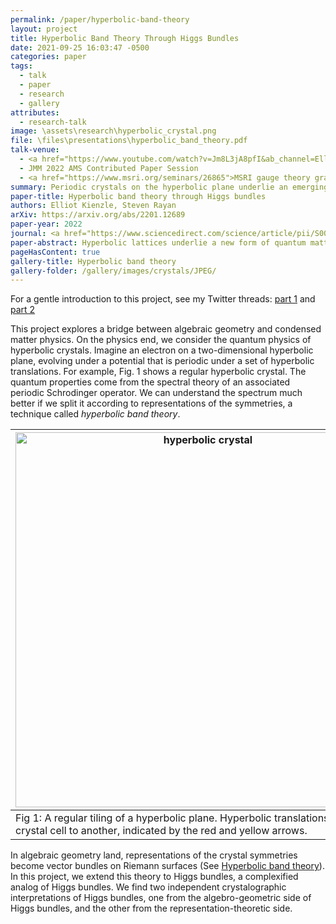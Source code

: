 ```yaml
---
permalink: /paper/hyperbolic-band-theory
layout: project
title: Hyperbolic Band Theory Through Higgs Bundles
date: 2021-09-25 16:03:47 -0500
categories: paper
tags:
  - talk
  - paper
  - research
  - gallery
attributes:
  - research-talk
image: \assets\research\hyperbolic_crystal.png
file: \files\presentations\hyperbolic_band_theory.pdf
talk-venue:
  - <a href="https://www.youtube.com/watch?v=Jm8L3jA8pfI&ab_channel=ElliotKienzle"> Geometry and Mathematical Physics Seminar at the University of Saskatchewan</a>
  - JMM 2022 AMS Contributed Paper Session
  - <a href="https://www.msri.org/seminars/26865">MSRI gauge theory graduate student seminar</a>
summary: Periodic crystals on the hyperbolic plane underlie an emerging bridge between condensed matter physics and algebraic geometry. Mathematically, hyperbolic crystals prompt us to study the spectrum of the hyperbolic laplacian plus a potential which is periodic under some hyperbolic lattice. Motivated by band theory, the space of functions splits into representations of the hyperbolic lattice, decomposing the spectrum into "bands" over the moduli space of such representations. Geometrically, these bands are the spectrum of the laplacian of a flat connection on the associated Riemann surface, graphed over the moduli space of such connections.  After introducing this, I will discuss my own work (joint with Steve Rayan) incorporating Higgs bundles into the story.  Higgs bundles enjoy a couple natural spectral-theoretic interpretations, first appearing from complex representations, and second encoding symmetries of the underlying hyperbolic lattice. Time permitting, I'll daydream about how Higgs bundles might weave hyperbolic crystals into a web of ideas across mathematics and physics.
paper-title: Hyperbolic band theory through Higgs bundles
authors: Elliot Kienzle, Steven Rayan
arXiv: https://arxiv.org/abs/2201.12689
paper-year: 2022
journal: <a href="https://www.sciencedirect.com/science/article/pii/S0001870822004819">Advances in Mathematics</a>
paper-abstract: Hyperbolic lattices underlie a new form of quantum matter with potential applications to quantum computing and simulation and which, to date, have been engineered artificially. A corresponding hyperbolic band theory has emerged, extending 2-dimensional Euclidean band theory in a natural way to higher-genus configuration spaces. Attempts to develop the hyperbolic analogue of Bloch's theorem have revealed an intrinsic role for algebro-geometric moduli spaces, notably those of stable bundles on a curve. We expand this picture to include Higgs bundles, which enjoy natural interpretations in the context of band theory. First, their spectral data encodes a crystal lattice and momentum, providing a framework for symmetric hyperbolic crystals. Second, they act as a complex analogue of crystal momentum. As an application, we elicit a new perspective on Euclidean band theory. Finally, we speculate on potential interactions of hyperbolic band theory, facilitated by Higgs bundles, with other themes in mathematics and physics.
pageHasContent: true
gallery-title: Hyperbolic band theory
gallery-folder: /gallery/images/crystals/JPEG/
---
```

<style>
img {
  display: block;
  margin-left: auto;
  margin-right: auto;
}
</style>

For a gentle introduction to this project,  see my Twitter threads: [part 1](https://twitter.com/chessapigbay/status/1488375642391470081) and [part 2](https://twitter.com/chessapigbay/status/1489733324054704128)
  

  
This project explores a bridge between algebraic geometry and condensed matter physics. On the physics end, we consider the quantum physics of hyperbolic crystals. Imagine an electron on a two-dimensional hyperbolic plane, evolving under a potential that is periodic under a set of hyperbolic translations. For example, Fig. 1 shows a regular hyperbolic crystal. The quantum properties come from the spectral theory of an associated periodic Schrodinger operator. We can understand the spectrum much better if we split it according to representations of the symmetries, a technique called *hyperbolic band theory*.

|<img src="/assets/research/hyperbolic_crystal.png" alt="hyperbolic crystal" width="600"  />   |
| -- |
|  Fig 1: A regular tiling of a hyperbolic plane. Hyperbolic translations move one crystal cell to another, indicated by the red and yellow arrows.| 

In algebraic geometry land, representations of the crystal symmetries become vector bundles on Riemann surfaces (See [Hyperbolic band theory](https://www.science.org/doi/10.1126/sciadv.abe9170)). In this project, we extend this theory to Higgs bundles, a complexified analog of Higgs bundles. We find two independent crystalographic interpretations of Higgs bundles, one from the algebro-geometric side of Higgs bundles, and the other from the representation-theoretic side.

